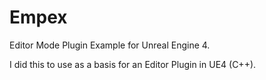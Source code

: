 # Empex
Editor Mode Plugin Example for Unreal Engine 4.

I did this to use as a basis for an Editor Plugin in UE4 (C++).

